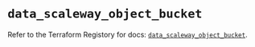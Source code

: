 # `data_scaleway_object_bucket`

Refer to the Terraform Registory for docs: [`data_scaleway_object_bucket`](https://registry.terraform.io/providers/scaleway/scaleway/2.31.0/docs/data-sources/object_bucket).
